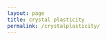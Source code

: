 ```yaml
---
layout: page
title: crystal plasticity
permalink: /crystalplasticity/
---
```


<!--
Download lecture notes from the below links:

1. Orientation and Introduction: [lecture notes]({% link /lecturenotes/CP/01_Intro.pdf %})

2. Crystal structure, orientation and anisotropy: [lecture notes]({% link /lecturenotes/CP/02_Crystallography_and_Anisotropy.pdf %})

3. Orientation distribution and pole figure: [lecture notes]({% link /lecturenotes/CP/03_orientation_distribution_pole_figure.pdf %})

4. Stress tensor: [lecture notes]({% link /lecturenotes/CP/04_StressTensor.pdf %})

5. Strain tensor: [lecture notes]({% link /lecturenotes/CP/05_StrainTensor.pdf %})

6. Applications of coordinate transformation: [lecture notes]({% link /lecturenotes/CP/06_coord_transform.pdf %})

7. Crystal platicity: [lecture notes]({% link /lecturenotes/CP/07_CP_intro.pdf %})

8. Final Term: [lecture notes]({% link /lecturenotes/CP/08_Final_term.pdf %})

     Texture file:        [link]({% link /dat/B_ST_01000.cmb %})

     Single crystal file: [link]({% link /dat/IF.sx %})

     Pole figure (as-recieved):        [link]({% link /dat/3.pdf %})
     Pole figure (0):        [link]({% link /dat/4.pdf %})
     Pole figure (30):        [link]({% link /dat/0.pdf %})
     Pole figure (60):        [link]({% link /dat/2.pdf %})
     Pole figure (90):        [link]({% link /dat/1.pdf %})

     Stress strain curve:  [link]({% link /dat/solution.png %})
-->